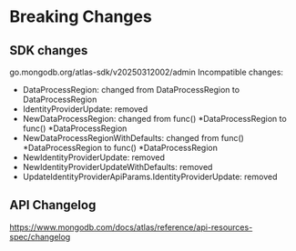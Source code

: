 # Breaking Changes

## SDK changes

go.mongodb.org/atlas-sdk/v20250312002/admin
Incompatible changes:

- DataProcessRegion: changed from DataProcessRegion to DataProcessRegion
- IdentityProviderUpdate: removed
- NewDataProcessRegion: changed from func() *DataProcessRegion to func() *DataProcessRegion
- NewDataProcessRegionWithDefaults: changed from func() *DataProcessRegion to func() *DataProcessRegion
- NewIdentityProviderUpdate: removed
- NewIdentityProviderUpdateWithDefaults: removed
- UpdateIdentityProviderApiParams.IdentityProviderUpdate: removed

## API Changelog

https://www.mongodb.com/docs/atlas/reference/api-resources-spec/changelog
